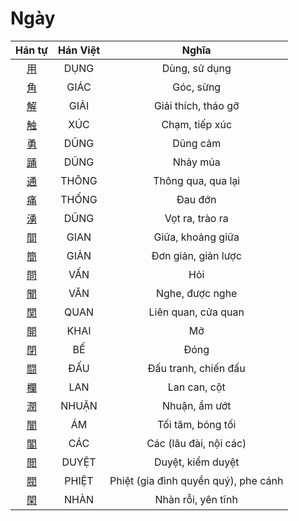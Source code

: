 <link href="styles.css" rel="stylesheet">

# Ngày

| Hán tự | Hán Việt | Nghĩa |
| :---: | :---: | :---: |
| [<span class="stroke-order">用</span>](https://www.tiengnhatdongian.com/kanji/giai-nghia-kanji-%E7%94%A8) | DỤNG | Dùng, sử dụng |
| [<span class="stroke-order">角</span>](https://www.tiengnhatdongian.com/kanji/giai-nghia-kanji-%E8%A7%92) | GIÁC | Góc, sừng |
| [<span class="stroke-order">解</span>](https://www.tiengnhatdongian.com/kanji/giai-nghia-kanji-%E8%A7%A3) | GIẢI | Giải thích, tháo gỡ |
| [<span class="stroke-order">触</span>](https://www.tiengnhatdongian.com/kanji/giai-nghia-kanji-%E8%A7%A6) | XÚC | Chạm, tiếp xúc |
| [<span class="stroke-order">勇</span>](https://www.tiengnhatdongian.com/kanji/giai-nghia-kanji-%E5%8B%87) | DŨNG | Dũng cảm |
| [<span class="stroke-order">踊</span>](https://www.tiengnhatdongian.com/kanji/giai-nghia-kanji-%E8%B8%8A) | DŨNG | Nhảy múa |
| [<span class="stroke-order">通</span>](https://www.tiengnhatdongian.com/kanji/giai-nghia-kanji-%E9%80%9A) | THÔNG | Thông qua, qua lại |
| [<span class="stroke-order">痛</span>](https://www.tiengnhatdongian.com/kanji/giai-nghia-kanji-%E7%97%9B) | THỐNG | Đau đớn |
| [<span class="stroke-order">湧</span>](https://www.tiengnhatdongian.com/kanji/giai-nghia-kanji-%E6%B9%A7) | DŨNG | Vọt ra, trào ra |
| [<span class="stroke-order">間</span>](https://www.tiengnhatdongian.com/kanji/giai-nghia-kanji-%E9%96%93) | GIAN | Giữa, khoảng giữa |
| [<span class="stroke-order">簡</span>](https://www.tiengnhatdongian.com/kanji/giai-nghia-kanji-%E7%B0%A1) | GIẢN | Đơn giản, giản lược |
| [<span class="stroke-order">問</span>](https://www.tiengnhatdongian.com/kanji/giai-nghia-kanji-%E5%95%8F) | VẤN | Hỏi |
| [<span class="stroke-order">聞</span>](https://www.tiengnhatdongian.com/kanji/giai-nghia-kanji-%E8%81%9E) | VĂN | Nghe, được nghe |
| [<span class="stroke-order">関</span>](https://www.tiengnhatdongian.com/kanji/giai-nghia-kanji-%E9%96%A2) | QUAN | Liên quan, cửa quan |
| [<span class="stroke-order">開</span>](https://www.tiengnhatdongian.com/kanji/giai-nghia-kanji-%E9%96%8B) | KHAI | Mở |
| [<span class="stroke-order">閉</span>](https://www.tiengnhatdongian.com/kanji/giai-nghia-kanji-%E9%96%89) | BẾ | Đóng |
| [<span class="stroke-order">闘</span>](https://www.tiengnhatdongian.com/kanji/giai-nghia-kanji-%E9%97%98) | ĐẤU | Đấu tranh, chiến đấu |
| [<span class="stroke-order">欄</span>](https://www.tiengnhatdongian.com/kanji/giai-nghia-kanji-%E6%AC%84) | LAN | Lan can, cột |
| [<span class="stroke-order">潤</span>](https://www.tiengnhatdongian.com/kanji/giai-nghia-kanji-%E6%BD%A4) | NHUẬN | Nhuận, ẩm ướt |
| [<span class="stroke-order">闇</span>](https://www.tiengnhatdongian.com/kanji/giai-nghia-kanji-%E9%97%87) | ÁM | Tối tăm, bóng tối |
| [<span class="stroke-order">閣</span>](https://www.tiengnhatdongian.com/kanji/giai-nghia-kanji-%E9%96%A3) | CÁC | Các (lâu đài, nội các) |
| [<span class="stroke-order">閲</span>](https://www.tiengnhatdongian.com/kanji/giai-nghia-kanji-%E9%96%B2) | DUYỆT | Duyệt, kiểm duyệt |
| [<span class="stroke-order">閥</span>](https://www.tiengnhatdongian.com/kanji/giai-nghia-kanji-%E9%96%A5) | PHIỆT | Phiệt (gia đình quyền quý), phe cánh |
| [<span class="stroke-order">閑</span>](https://www.tiengnhatdongian.com/kanji/giai-nghia-kanji-%E9%96%91) | NHÀN | Nhàn rỗi, yên tĩnh |

